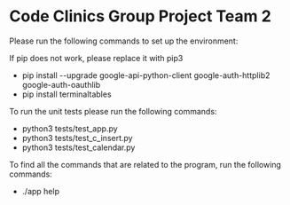 # Code Clinics Group Project Team 2

Please run the following commands to set up the environment:

If pip does not work, please replace it with pip3
- pip install --upgrade google-api-python-client google-auth-httplib2 google-auth-oauthlib
- pip install terminaltables

To run the unit tests please run the following commands:
- python3 tests/test_app.py
- python3 tests/test_c_insert.py
- python3 tests/test_calendar.py

To find all the commands that are related to the program, run the following commands:
- ./app help
